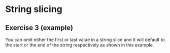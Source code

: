 # String slicing
## Exercise 3 (example)

You can omit either the first or last value in a string slice and it will default to the start or the end of the string respectively as shown in this example.